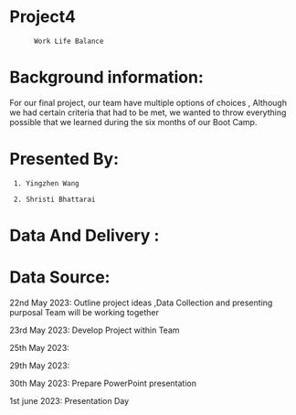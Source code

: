 # Project4  
          Work Life Balance
          

# Background information:
  
  For our final project, our team have multiple options of choices , Although we had certain criteria that  had to be met, we wanted to throw everything possible that we learned during the six months of our Boot Camp.






# Presented By:

     1. Yingzhen Wang
     
     2. Shristi Bhattarai
     
     
     
     
# Data And Delivery :    




     
     
     
      
      
# Data Source:
 
 
 
 
 
 
 
 
 22nd May 2023:  Outline project ideas ,Data Collection and presenting purposal Team will be working together
 
 23rd May 2023: Develop Project within Team
 
 25th May 2023: 
 
 29th May 2023: 
 
 30th May 2023: Prepare PowerPoint presentation
 
 1st june 2023: Presentation Day
 
 
